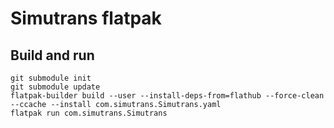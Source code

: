 # Simutrans flatpak

## Build and run

```
git submodule init
git submodule update
flatpak-builder build --user --install-deps-from=flathub --force-clean --ccache --install com.simutrans.Simutrans.yaml
flatpak run com.simutrans.Simutrans
```
